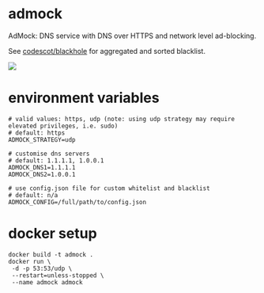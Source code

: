 # admock
AdMock: DNS service with DNS over HTTPS and network level ad-blocking.

See [codescot/blackhole](https://github.com/codescot/blackhole) for aggregated and sorted blacklist.

![](https://github.com/codescot/admock/workflows/Go/badge.svg)

# environment variables
```
# valid values: https, udp (note: using udp strategy may require elevated privileges, i.e. sudo)
# default: https
ADMOCK_STRATEGY=udp

# customise dns servers
# default: 1.1.1.1, 1.0.0.1
ADMOCK_DNS1=1.1.1.1
ADMOCK_DNS2=1.0.0.1 

# use config.json file for custom whitelist and blacklist
# default: n/a
ADMOCK_CONFIG=/full/path/to/config.json
```

# docker setup
```
docker build -t admock .
docker run \
 -d -p 53:53/udp \
 --restart=unless-stopped \
 --name admock admock
```

